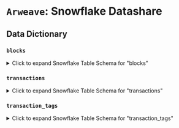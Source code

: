 # `Arweave`: Snowflake Datashare

## Data Dictionary

### `blocks`

<details>
<summary>Click to expand Snowflake Table Schema for "blocks"</summary>

| Column Name      | Data Type        | Description                                                                                      |
| ---------------- | ---------------- | ------------------------------------------------------------------------------------------------ |
| time             | TIMESTAMP_NTZ(3) | Timestamp indicating when the block was created                                                  |
| height           | NUMBER(38,0)     | Height of the block in the Arweave chain                                                         |
| date             | DATE             | Calendar date associated with the block                                                          |
| indep_hash       | VARCHAR          | Unique `indep_hash` identifier of the block                                                      |
| nonce            | BINARY           | Nonce chosen to solve the mining problem for this block                                          |
| previous_block   | VARCHAR          | `indep_hash` of the previous block in the chain                                                  |
| timestamp        | NUMBER(38,0)     | POSIX time of block discovery                                                                    |
| last_retarget    | NUMBER(38,0)     | POSIX time of the last mining difficulty retarget                                                |
| diff             | BINARY           | Mining difficulty threshold; block's `hash` must be greater than this value                      |
| hash             | VARCHAR          | Hash of the block satisfying the mining difficulty                                               |
| tx_root          | VARCHAR          | Merkle root of the tree of Merkle roots of the block's transaction data                          |
| wallet_list      | VARCHAR          | Root hash of the Merkle Patricia Tree for wallet balances and last transaction identifiers       |
| reward_addr      | VARCHAR          | Address of the account receiving the block rewards (or null byte if unclaimed)                   |
| reward_pool      | BINARY           | Size of the reward pool in bytes                                                                 |
| weave_size       | BINARY           | Total size of the Arweave weave in bytes                                                         |
| block_size       | BINARY           | Size of this block in bytes                                                                      |
| cumulative_diff  | BINARY           | Sum of the average number of hashes computed by the network for past blocks, including this one  |
| hash_list_merkle | VARCHAR          | Merkle root of the block index, containing triplets of `indep_hash`, `weave_size`, and `tx_root` |
| poa_option       | VARCHAR          | Proof of access option (required after version 24; default otherwise)                            |
| poa_tx_path      | VARCHAR          | Proof of access transaction path (required after version 24; default otherwise)                  |
| poa_data_path    | VARCHAR          | Proof of access data path (required after version 24; default otherwise)                         |
| poa_chunk        | VARCHAR          | Proof of access chunk (required after version 24; default otherwise)                             |

</details>

### `transactions`

<details>
<summary>Click to expand Snowflake Table Schema for "transactions"</summary>

| Column Name      | Data Type        | Description                                                                          |
| ---------------- | ---------------- | ------------------------------------------------------------------------------------ |
| block_time       | TIMESTAMP_NTZ(3) | Timestamp indicating when the block containing this transaction was created          |
| block_height     | NUMBER(38,0)     | Height of the block in the Arweave chain containing this transaction                 |
| block_date       | DATE             | Calendar date associated with the block containing this transaction                  |
| block_indep_hash | VARCHAR          | Unique `indep_hash` of the block containing this transaction                         |
| format           | NUMBER(10,0)     | Format version of the transaction                                                    |
| id               | VARCHAR          | Unique identifier of the transaction                                                 |
| index            | NUMBER(10,0)     | Index of the transaction in the block's transaction list                             |
| last_tx          | VARCHAR          | Identifier of the previous transaction from the same wallet or a recent block anchor |
| owner            | VARCHAR          | Public key of the transaction's sender                                               |
| target           | VARCHAR          | Address of the recipient (SHA2-256 hash of the recipient's public key)               |
| quantity         | BINARY           | Amount of Winstons sent to the recipient, if applicable                              |
| data             | BINARY           | Data uploaded with the transaction, if any                                           |
| data_size        | BINARY           | Size of the transaction data in bytes                                                |
| data_root        | VARCHAR          | Merkle root of the tree of data chunks                                               |
| signature        | VARCHAR          | Signature of the transaction                                                         |
| reward           | BINARY           | Fee paid for the transaction in Winstons                                             |

</details>

### `transaction_tags`

<details>
<summary>Click to expand Snowflake Table Schema for "transaction_tags"</summary>

| Column Name      | Data Type        | Description                                                                     |
| ---------------- | ---------------- | ------------------------------------------------------------------------------- |
| block_time       | TIMESTAMP_NTZ(3) | Timestamp indicating when the block containing this transaction tag was created |
| block_height     | NUMBER(38,0)     | Height of the block in the Arweave chain containing this transaction tag        |
| block_date       | DATE             | Calendar date associated with the block containing this transaction tag         |
| block_indep_hash | VARCHAR          | Unique `indep_hash` of the block containing this transaction tag                |
| tx_id            | VARCHAR          | Unique identifier of the transaction associated with this tag                   |
| index            | VARCHAR          | Index of the tag in the transaction's tag list                                  |
| name             | VARCHAR          | Name of the tag                                                                 |
| value            | VARCHAR          | Value of the tag                                                                |